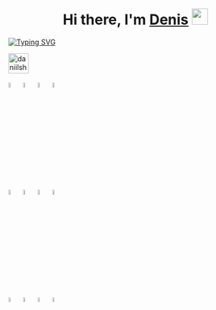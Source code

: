 <h1 align="center">Hi there, I'm <a href="https://t.me/Rumpelstilzchen4" target="_blank">Denis</a> 
<img src="https://github.com/blackcater/blackcater/raw/main/images/Hi.gif" height="32"/></h1>

[![Typing SVG](https://readme-typing-svg.herokuapp.com?color=000000&lines=I+am+a+student+of+the+qa.guru+school)](https://git.io/typing-svg)
<p align="left">
  
<a href="https://t.me/Rumpelstilzchen4" target="blank"><img align="center" src="https://raw.githubusercontent.com/daniilshat/daniilshat/2d7eafe5250314b3d422c86b35de062e0f1f5178/icons/Telegram.svg" alt="daniilshat" height="40" width="40" /></a>

<p  align="left">

<code><img width="5%" title="IntelliJ IDEA" src="/images/Intelij_IDEA.svg"></code>
<code><img width="5%" title="Java" src="/images/Java.svg"></code>
<code><img width="5%" title="Selenide" src="/images/Selenide.svg "></code>
<code><img width="5%" title="Docker" src="/images/Docker.svg "></code>

<code><img width="5%" title="Gradle" src="/images/Gradle.svg"></code>
<code><img width="5%" title="JUnit5" src="/images/JUnit5.svg"></code>
<code><img width="5%" title="Jenkins" src="/images/Jenkins.svg"></code>
<code><img width="5%" title="Allure_Report" src="/images/Allure_Report.svg"></code>

<code><img width="5%" title="Selenoid" src="/images/Selenoid.svg"></code>
<code><img width="5%" title="Allure Report" src="/images/Allure_EE.svg"></code>
<code><img width="5%" title="Github" src="/images/Github.svg"></code>
<code><img width="5%" title="Jira" src="/images/Jira.svg"></code>

</p>
